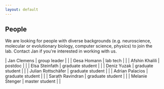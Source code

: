 ```yaml
---
layout: default
---
```


## People

We are looking for people with diverse backgrounds (e.g. neuroscience, molecular or evolutionary biology, computer science, physics) to join the lab. Contact Jan if you're interested in working with us.

| Jan Clemens | group leader | |
| Gesa Homann | lab tech | |
| Afshin Khalili | postdoc | |
| Elsa Steinfath | graduate student | |
| Deniz Yuzak | graduate student | |
| Julian Rottschäfer | graduate student | |
| Adrian Palacios | graduate student | |
| Sarath Ravindran | graduate student | |
| Melanie Stenger | master student | |

